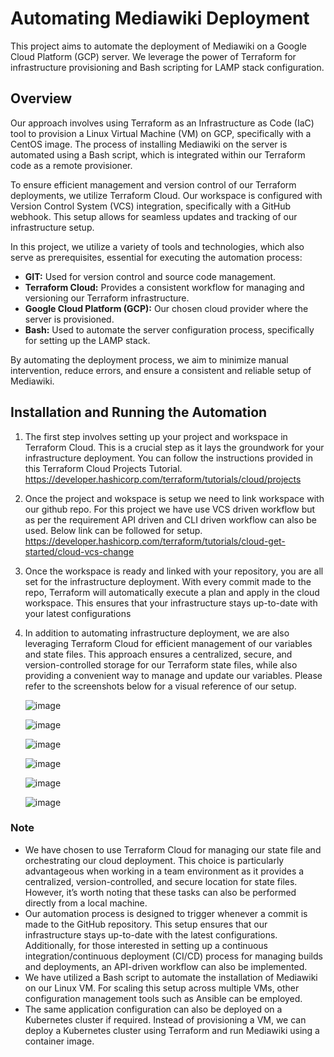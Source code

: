 # Automating Mediawiki Deployment
This project aims to automate the deployment of Mediawiki on a Google Cloud Platform (GCP) server. We leverage the power of Terraform for infrastructure provisioning and Bash scripting for LAMP stack configuration.

## Overview
Our approach involves using Terraform as an Infrastructure as Code (IaC) tool to provision a Linux Virtual Machine (VM) on GCP, specifically with a CentOS image. The process of installing Mediawiki on the server is automated using a Bash script, which is integrated within our Terraform code as a remote provisioner.

To ensure efficient management and version control of our Terraform deployments, we utilize Terraform Cloud. Our workspace is configured with Version Control System (VCS) integration, specifically with a GitHub webhook. This setup allows for seamless updates and tracking of our infrastructure setup.

In this project, we utilize a variety of tools and technologies, which also serve as prerequisites, essential for executing the automation process:

- **GIT:** Used for version control and source code management.
- **Terraform Cloud:** Provides a consistent workflow for managing and versioning our Terraform infrastructure.
- **Google Cloud Platform (GCP):** Our chosen cloud provider where the server is provisioned.
- **Bash:** Used to automate the server configuration process, specifically for setting up the LAMP stack.

By automating the deployment process, we aim to minimize manual intervention, reduce errors, and ensure a consistent and reliable setup of Mediawiki.

## Installation and Running the Automation
1. The first step involves setting up your project and workspace in Terraform Cloud. This is a crucial step as it lays the groundwork for your infrastructure deployment. You can follow the instructions provided in this Terraform Cloud Projects Tutorial.
   https://developer.hashicorp.com/terraform/tutorials/cloud/projects
   
2. Once the project and wokspace is setup we need to link workspace with our github repo. For this project we have use VCS driven workflow but as per the requirement API driven and CLI driven workflow can also be used. Below link can be followed for setup.
  https://developer.hashicorp.com/terraform/tutorials/cloud-get-started/cloud-vcs-change
  
3. Once the workspace is ready and linked with your repository, you are all set for the infrastructure deployment. With every commit made to the repo, Terraform will automatically execute a plan and apply in the cloud workspace. This ensures that your infrastructure stays up-to-date with your latest configurations

4. In addition to automating infrastructure deployment, we are also leveraging Terraform Cloud for efficient management of our variables and state files. This approach ensures a centralized, secure, and version-controlled storage for our Terraform state files, while also providing a convenient way to manage and update our variables. Please refer to the screenshots below for a visual reference of our setup.
   
   ![image](https://github.com/rujhaan123/Th-Assignment/assets/33410430/dba89942-d72a-4e82-91d4-e19252346849)

   ![image](https://github.com/rujhaan123/Th-Assignment/assets/33410430/bdb038ac-6270-4197-9eda-250559acf084)

   ![image](https://github.com/rujhaan123/Th-Assignment/assets/33410430/4dc8312a-c870-407a-befa-49aaaf4c8b64)

   ![image](https://github.com/rujhaan123/Th-Assignment/assets/33410430/4c94614e-de7e-4e91-b5cf-c8b811d2a0b1)

   ![image](https://github.com/rujhaan123/Th-Assignment/assets/33410430/69785a9b-c350-41b2-8c06-7c32099849df)
   

   ![image](https://github.com/rujhaan123/Th-Assignment/assets/33410430/7dd1005e-265e-47d6-8c71-244c79874e12)

### Note
- We have chosen to use Terraform Cloud for managing our state file and orchestrating our cloud deployment. This choice is particularly advantageous when working in a team environment as it provides a centralized, version-controlled, and secure location for state files. However, it’s worth noting that these tasks can also be performed directly from a local machine.
- Our automation process is designed to trigger whenever a commit is made to the GitHub repository. This setup ensures that our infrastructure stays up-to-date with the latest configurations. Additionally, for those interested in setting up a continuous integration/continuous deployment (CI/CD) process for managing builds and deployments, an API-driven workflow can also be implemented.
- We have utilized a Bash script to automate the installation of Mediawiki on our Linux VM. For scaling this setup across multiple VMs, other configuration management tools such as Ansible can be employed.
- The same application configuration can also be deployed on a Kubernetes cluster if required. Instead of provisioning a VM, we can deploy a Kubernetes cluster using Terraform and run Mediawiki using a container image.









